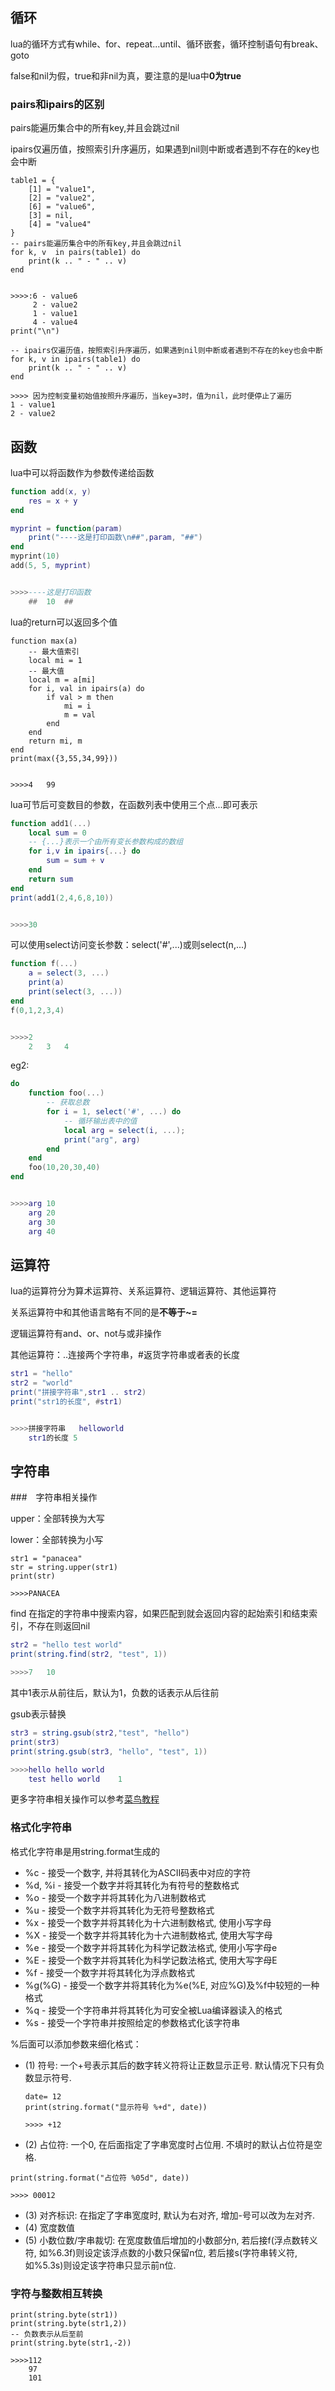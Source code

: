 ## 循环

lua的循环方式有while、for、repeat...until、循环嵌套，循环控制语句有break、goto

false和nil为假，true和非nil为真，要注意的是lua中**0为true**

### pairs和ipairs的区别

pairs能遍历集合中的所有key,并且会跳过nil

ipairs仅遍历值，按照索引升序遍历，如果遇到nil则中断或者遇到不存在的key也会中断

```
table1 = {
    [1] = "value1",
    [2] = "value2",
    [6] = "value6",
    [3] = nil,
    [4] = "value4"
}
-- pairs能遍历集合中的所有key,并且会跳过nil
for k, v  in pairs(table1) do
    print(k .. " - " .. v)
end


>>>>:6 - value6
	 2 - value2
	 1 - value1
	 4 - value4
print("\n")

-- ipairs仅遍历值，按照索引升序遍历，如果遇到nil则中断或者遇到不存在的key也会中断
for k, v in ipairs(table1) do
    print(k .. " - " .. v)
end

>>>> 因为控制变量初始值按照升序遍历，当key=3时，值为nil，此时便停止了遍历
1 - value1
2 - value2

```



## 函数

lua中可以将函数作为参数传递给函数

```lua
function add(x, y)
    res = x + y
end

myprint = function(param)
    print("----这是打印函数\n##",param, "##")
end
myprint(10)
add(5, 5, myprint)


>>>>----这是打印函数
	##	10	##
```

lua的return可以返回多个值

```
function max(a)
    -- 最大值索引
    local mi = 1
    -- 最大值
    local m = a[mi]
    for i, val in ipairs(a) do
        if val > m then
            mi = i
            m = val
        end
    end
    return mi, m
end
print(max({3,55,34,99}))


>>>>4	99
```

lua可节后可变数目的参数，在函数列表中使用三个点...即可表示

```lua
function add1(...)
    local sum = 0
    -- {...}表示一个由所有变长参数构成的数组
    for i,v in ipairs{...} do
        sum = sum + v
    end
    return sum
end
print(add1(2,4,6,8,10))


>>>>30
```

可以使用select访问变长参数：select('#',...)或则select(n,...)

```lua
function f(...)
    a = select(3, ...)
    print(a)
    print(select(3, ...))
end
f(0,1,2,3,4)


>>>>2
	2	3	4
```

eg2:

```lua
do
    function foo(...)
        -- 获取总数
        for i = 1, select('#', ...) do
            -- 循环输出表中的值
            local arg = select(i, ...);
            print("arg", arg)
        end
    end
    foo(10,20,30,40)
end


>>>>arg	10
	arg	20
	arg	30
	arg	40
```

## 运算符

lua的运算符分为算术运算符、关系运算符、逻辑运算符、其他运算符

关系运算符中和其他语言略有不同的是**不等于~=**

逻辑运算符有and、or、not与或非操作

其他运算符：..连接两个字符串，#返货字符串或者表的长度

```lua
str1 = "hello"
str2 = "world"
print("拼接字符串",str1 .. str2)
print("str1的长度", #str1)


>>>>拼接字符串	helloworld
	str1的长度	5
```

## 字符串

###　字符串相关操作

upper：全部转换为大写

lower：全部转换为小写

```
str1 = "panacea"
str = string.upper(str1)
print(str)

>>>>PANACEA
```

find 在指定的字符串中搜索内容，如果匹配到就会返回内容的起始索引和结束索引，不存在则返回nil

```lua
str2 = "hello test world"
print(string.find(str2, "test", 1))

>>>>7	10
```

其中1表示从前往后，默认为1，负数的话表示从后往前

gsub表示替换

```lua
str3 = string.gsub(str2,"test", "hello")
print(str3)
print(string.gsub(str3, "hello", "test", 1))

>>>>hello hello world
	test hello world	1
```

更多字符串相关操作可以参考[菜鸟教程](https://www.runoob.com/lua/lua-strings.html)

### 格式化字符串

格式化字符串是用string.format生成的

- %c - 接受一个数字, 并将其转化为ASCII码表中对应的字符
- %d, %i - 接受一个数字并将其转化为有符号的整数格式
- %o - 接受一个数字并将其转化为八进制数格式
- %u - 接受一个数字并将其转化为无符号整数格式
- %x - 接受一个数字并将其转化为十六进制数格式, 使用小写字母
- %X - 接受一个数字并将其转化为十六进制数格式, 使用大写字母
- %e - 接受一个数字并将其转化为科学记数法格式, 使用小写字母e
- %E - 接受一个数字并将其转化为科学记数法格式, 使用大写字母E
- %f - 接受一个数字并将其转化为浮点数格式
- %g(%G) - 接受一个数字并将其转化为%e(%E, 对应%G)及%f中较短的一种格式
- %q - 接受一个字符串并将其转化为可安全被Lua编译器读入的格式
- %s - 接受一个字符串并按照给定的参数格式化该字符串

%后面可以添加参数来细化格式：

- (1) 符号: 一个+号表示其后的数字转义符将让正数显示正号. 默认情况下只有负数显示符号.

  ```
  date= 12
  print(string.format("显示符号 %+d", date))
  
  >>>> +12
  ```

- (2) 占位符: 一个0, 在后面指定了字串宽度时占位用. 不填时的默认占位符是空格.

```
print(string.format("占位符 %05d", date))

>>>> 00012
```

- (3) 对齐标识: 在指定了字串宽度时, 默认为右对齐, 增加-号可以改为左对齐.
- (4) 宽度数值
- (5) 小数位数/字串裁切: 在宽度数值后增加的小数部分n, 若后接f(浮点数转义符, 如%6.3f)则设定该浮点数的小数只保留n位, 若后接s(字符串转义符, 如%5.3s)则设定该字符串只显示前n位.

### 字符与整数相互转换

```
print(string.byte(str1))
print(string.byte(str1,2))
-- 负数表示从后至前
print(string.byte(str1,-2))

>>>>112
	97
	101
```
